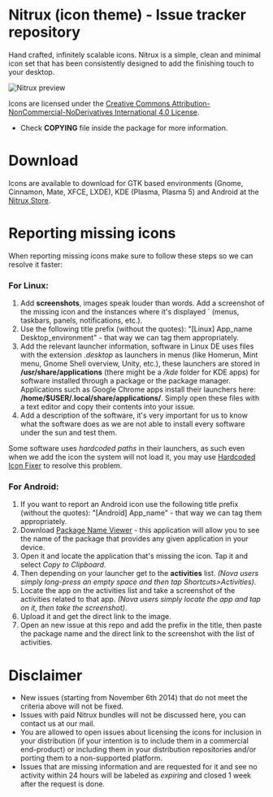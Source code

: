 Nitrux (icon theme) - Issue tracker repository
============

Hand crafted, infinitely scalable icons. Nitrux is a simple, clean and minimal icon set that has been consistently designed to add the finishing touch to your desktop.

![Nitrux preview](http://fc05.deviantart.net/fs70/f/2015/012/7/9/nitrux_by_deviantn7k1-d4utllr.png "Hand crafted, infinitely scalable icons.")

Icons are licensed under the [Creative Commons Attribution-NonCommercial-NoDerivatives International 4.0 License](https://creativecommons.org/licenses/by-nc-nd/4.0/).

* Check **COPYING** file inside the package for more information.

Download
========

Icons are available to download for GTK based environments (Gnome, Cinnamon, Mate, XFCE, LXDE), KDE (Plasma, Plasma 5) and Android at the [Nitrux Store](http://nitrux.in/store).

Reporting missing icons
=======================

When reporting missing icons make sure to follow these steps so we can resolve it faster:

### For Linux:

1. Add **screenshots**, images speak louder than words. Add a screenshot of the missing icon and the instances where it's displayed  ` (menus, taskbars, panels, notifications, etc.).
2. Use the following title prefix (without the quotes): "[Linux] App_name Desktop_environment" - that way we can tag them appropriately.
3. Add the relevant launcher information, software in Linux DE uses files with the extension *.desktop* as launchers in menus (like Homerun, Mint menu, Gnome Shell overview, Unity, etc.), these launchers are stored in **/usr/share/applications** (there might be a */kde* folder for KDE apps) for software installed through a package or the package manager. Applications such as Google Chrome apps install their launchers here: **/home/$USER/.local/share/applications/**. Simply open these files with a text editor and copy their contents into your issue.
4. Add a description of the software, it's very important for us to know what the software does as we are not able to install every software under the sun and test them.

Some software uses *hardcoded paths* in their launchers, as such even when we add the icon the system will not load it, you may use [Hardcoded Icon Fixer](https://github.com/Foggalong/hardcode-fixer) to resolve this problem.

### For Android:

1. If you want to report an Android icon use the following title prefix (without the quotes): "[Android] App_name" - that way we can tag them appropriately.
2. Download [Package Name Viewer](https://play.google.com/store/apps/details?id=com.gijoon.pkgnameviewer) - this application will allow you to see the name of the package that provides any given application in your device.
3. Open it and locate the application that's missing the icon. Tap it and select *Copy to Clipboard*.
4. Then depending on your launcher get to the **activities** list. *(Nova users simply long-press an empty space and then tap *Shortcuts*>*Activities*)*.
5. Locate the app on the activities list and take a screenshot of the activities related to that app. *(Nova users simply locate the app and tap on it, then take the screenshot)*.
6. Upload it and get the direct link to the image.
7. Open an new issue at this repo and add the prefix in the title, then paste the package name and the direct link to the screenshot with the list of activities.


Disclaimer
==========

* New issues (starting from November 6th 2014) that do not meet the criteria above will not be fixed.
* Issues with paid Nitrux bundles will not be discussed here, you can contact us at our mail.
* You are allowed to open issues about licensing the icons for inclusion in your distribution (if your intention is to include them in a commercial end-product) or including them in your distribution repositories and/or porting them to a non-supported platform.
* Issues that are missing information and are requested for it and see no activity within 24 hours will be labeled as *expiring* and closed 1 week after the request is done.
